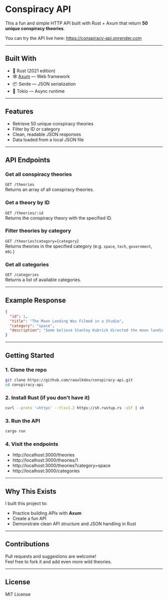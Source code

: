 # Conspiracy API

This a fun and simple HTTP API built with Rust + Axum that return **50 unique conspiracy theories**.

You can try the API live here: https://conspiracy-api.onrender.com

---
## Built With

- 🦀 Rust (2021 edition)
- 🕸️ [Axum](https://github.com/tokio-rs/axum) — Web framework
- 📦 Serde — JSON serialization
- 🔧 Tokio — Async runtime

---
## Features

- Retrieve 50 unique conspiracy theories
- Filter by ID or category
- Clean, readable JSON responses
- Data loaded from a local JSON file

---

## API Endpoints

### Get all conspiracy theories  
`GET /theories`  
Returns an array of all conspiracy theories.

### Get a theory by ID  
`GET /theories/:id`  
Returns the conspiracy theory with the specified ID.

### Filter theories by category  
`GET /theories?category={category}`  
Returns theories in the specified category (e.g. `space`, `tech`, `government`, etc.)

### Get all categories  
`GET /categories`  
Returns a list of available categories.

---

## Example Response

```json
{
  "id": 1,
  "title": "The Moon Landing Was Filmed in a Studio",
  "category": "space",
  "description": "Some believe Stanley Kubrick directed the moon landing in a secret NASA soundstage."
}
```

---

## Getting Started

### 1. Clone the repo
```bash
git clone https://github.com/raoulkdev/conspiracy-api.git
cd conspiracy-api
```

### 2. Install Rust (if you don’t have it)
```bash
curl --proto '=https' --tlsv1.2 https://sh.rustup.rs -sSf | sh
```

### 3. Run the API
```bash
cargo run
```

### 4. Visit the endpoints
- http://localhost:3000/theories  
- http://localhost:3000/theories/1  
- http://localhost:3000/theories?category=space  
- http://localhost:3000/categories  

---

## Why This Exists

I built this project to:
- Practice building APIs with **Axum**
- Create a fun API
- Demonstrate clean API structure and JSON handling in Rust

---

## Contributions

Pull requests and suggestions are welcome!  
Feel free to fork it and add even more wild theories.

---

## License

MIT License
